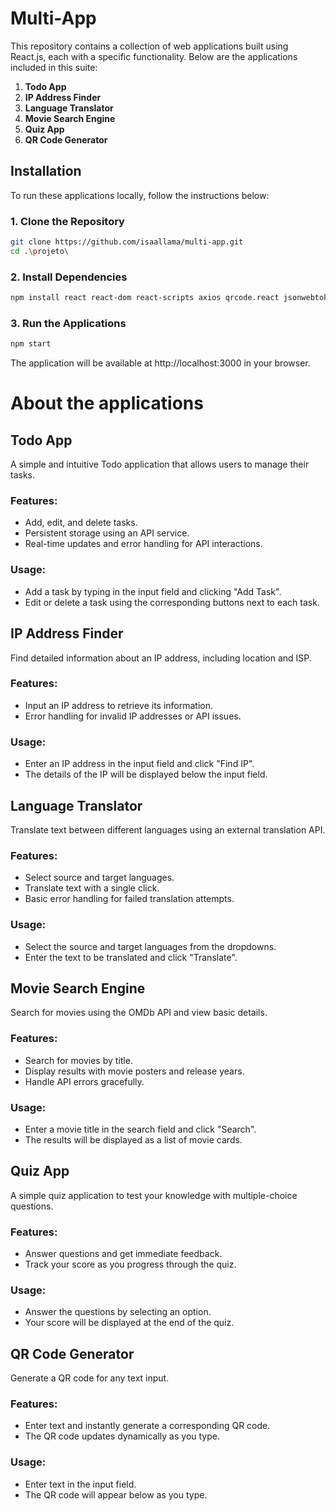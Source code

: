 # **Multi-App**

This repository contains a collection of web applications built using React.js, each with a specific functionality. Below are the applications included in this suite:

1. **Todo App**
2. **IP Address Finder**
3. **Language Translator**
4. **Movie Search Engine**
5. **Quiz App**
6. **QR Code Generator**

## **Installation**

To run these applications locally, follow the instructions below:

### **1. Clone the Repository**

```bash
git clone https://github.com/isaallama/multi-app.git
cd .\projeto\
```

### **2. Install Dependencies**

```bash
npm install react react-dom react-scripts axios qrcode.react jsonwebtoken bcryptjs express lodash
```
### **3.  Run the Applications**

```bash
npm start
```
The application will be available at http://localhost:3000 in your browser.

# About the applications

## Todo App
A simple and intuitive Todo application that allows users to manage their tasks.

### Features:
- Add, edit, and delete tasks.
- Persistent storage using an API service.
- Real-time updates and error handling for API interactions.

### Usage:
- Add a task by typing in the input field and clicking "Add Task".
- Edit or delete a task using the corresponding buttons next to each task.



## IP Address Finder
Find detailed information about an IP address, including location and ISP.

### Features:
- Input an IP address to retrieve its information.
- Error handling for invalid IP addresses or API issues.

### Usage:
- Enter an IP address in the input field and click "Find IP".
- The details of the IP will be displayed below the input field.



## Language Translator
Translate text between different languages using an external translation API.

### Features:
- Select source and target languages.
- Translate text with a single click.
- Basic error handling for failed translation attempts.

### Usage:
- Select the source and target languages from the dropdowns.
- Enter the text to be translated and click "Translate".



## Movie Search Engine
Search for movies using the OMDb API and view basic details.

### Features:
- Search for movies by title.
- Display results with movie posters and release years.
- Handle API errors gracefully.

### Usage:
- Enter a movie title in the search field and click "Search".
- The results will be displayed as a list of movie cards.



## Quiz App
A simple quiz application to test your knowledge with multiple-choice questions.

### Features:
- Answer questions and get immediate feedback.
- Track your score as you progress through the quiz.

### Usage:
- Answer the questions by selecting an option.
- Your score will be displayed at the end of the quiz.



## QR Code Generator
Generate a QR code for any text input.

### Features:
- Enter text and instantly generate a corresponding QR code.
- The QR code updates dynamically as you type.

### Usage:
- Enter text in the input field.
- The QR code will appear below as you type.
